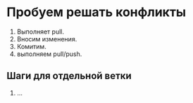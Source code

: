 # Пробуем решать конфликты

1. Выполняет pull.
2. Вносим изменения.
3. Комитим.
4. выполняем pull/push.

## Шаги для отдельной ветки

1. ...